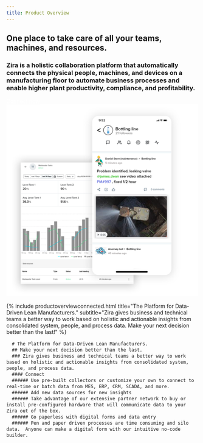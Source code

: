 ```yaml
---
title: Product Overview
---
```


<div class="uk-section">
  <div class="uk-container">
    <article class="uk-article">
      <div class="uk-container uk-container-medium">
        <div class="uk-child-width-1-2@m uk-grid-match uk-text-left uk-margin-medium-center uk-grid" data-uk-grid="" style="vertical-align: middle;">
          <div class="uk-first-column">
            <div class="uk-text-left">
              <h1>
                One place to take care of all your teams, machines, and resources.
              </h1>
              <h3 class="uk-text-lead">
                Zira is a holistic collaboration platform that automatically connects the physical people, machines, and devices on a manufacturing floor to automate business processes and enable higher plant productivity, compliance, and profitability.
              </h3>
              <a style="color:white" class="uk-button uk-button-primary uk-button-large uk-margin-medium-top" href="https://zira.us/contact">Connect now</a>
            </div>
          </div>
          <div class="uk-text-center">
            <img src="/uploads/productFrontOveriewNew.png">
      </div>
    </div>
</div>
      
{% include productoverviewconnected.html title="The Platform for Data-Driven Lean Manufacturers." subtitle="Zira gives business and technical teams a better way to work based on holistic and actionable insights from consolidated system, people, and process data.  Make your next decision better than the last!" %}

      # The Platform for Data-Driven Lean Manufacturers.
      ## Make your next decision better than the last.
      ### Zira gives business and technical teams a better way to work based on holistic and actionable insights from consolidated system, people, and process data.
      #### Connect
      ###### Use pre-built collectors or customize your own to connect to real-time or batch data from MES, ERP, CRM, SCADA, and more.
      ###### Add new data sources for new insights
      ###### Take advantage of our extensive partner network to buy or install pre-configured hardware that will communicate data to your Zira out of the box.
      ###### Go paperless with digital forms and data entry
      ###### Pen and paper driven processes are time consuming and silo data.  Anyone can make a digital form with our intuitive no-code builder.
      
      
